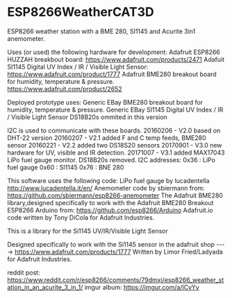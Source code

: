 # ESP8266WeatherCAT3D
ESP8266 weather station with a BME 280, SI1145 and Acurite 3in1 anemometer.

Uses (or used) the following hardware for development:
  Adafruit ESP8266 HUZZAH breakbout board: https://www.adafruit.com/products/2471
  Adafuit SI1145 Digital UV Index / IR / Visible Light Sensor: https://www.adafruit.com/product/1777
  Adafruit BME280 breakout board for humidity, temperature & pressure. https://www.adafruit.com/product/2652
  
Deployed prototype uses:
  Generic EBay BME280 breakout board for humidity, temperature & pressure.
  Generic EBay SI1145 Digital UV Index / IR / Visible Light Sensor
  DS18B20s ommited in this version
  
 I2C is used to communicate with these boards.
 20160206 - V2.0 based on DHT-22 version
                      20160207 - V2.1 added F and C temp feeds, BME280 sensor
                      20160221 - V2.2 added two DS18S20 sensors
                      20170901 - V3.0 new hardware for UV, visible and IR detection.
                      20171007 - V3.1 added MAX17043 LiPo fuel gauge monitor. DS18B20s removed.
  I2C addresses:
  0x36 : LiPo fuel gauge 
  0x60 : SI1145 
  0x76 :  BNE 280
                 
 This software uses the following code:
 LiPo fuel gauge by lucadentella http://www.lucadentella.it/en/
 Anemometer code by sbiermann from: https://github.com/sbiermann/esp8266-anemometer
 The Adafruit BME280 library,designed specifically to work with the Adafruit BME280 Breakout
 ESP8266 Arduino from: https://github.com/esp8266/Arduino
 Adafruit.io code written by Tony DiCola for Adafruit Industries.
 
 This is a library for the Si1145 UV/IR/Visible Light Sensor

 Designed specifically to work with the Si1145 sensor in the
 adafruit shop
 ----> https://www.adafruit.com/products/1777
 Written by Limor Fried/Ladyada for Adafruit Industries. 


reddit post: https://www.reddit.com/r/esp8266/comments/79dmxj/esp8266_weather_station_in_an_acurite_3_in_1/
imgur album: https://imgur.com/a/ICvYv
